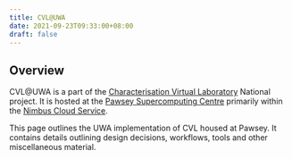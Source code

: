 ```yaml
---
title: CVL@UWA
date: 2021-09-23T09:33:00+08:00
draft: false
---
```


## Overview

CVL@UWA is a part of the [Characterisation Virtual Laboratory](https://www.cvl.org.au/) National project. It is hosted at the [Pawsey Supercomputing Centre](https://pawsey.org.au/) primarily within the [Nimbus Cloud Service](https://pawsey.org.au/systems/nimbus-cloud-service/).

This page outlines the UWA implementation of CVL housed at Pawsey. It contains details outlining design decisions, workflows, tools and other miscellaneous material.
